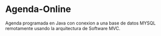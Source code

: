 # Agenda-Online
Agenda programada en Java con conexion a una base de datos MYSQL remotamente usando la arquitectura de Software MVC.

